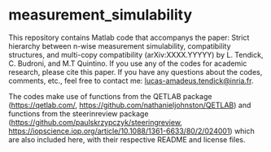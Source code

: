 # measurement_simulability
This repository contains Matlab code that accompanys the paper: Strict hierarchy between n-wise measurement simulability, compatibility structures, and multi-copy compatibility (arXiv:XXXX.YYYYY) by L. Tendick, C. Budroni, and M.T Quintino. If you use any of the codes for academic research, please cite this paper. If you have any questions about the codes, comments, etc., feel free to contact me: lucas-amadeus.tendick@inria.fr.

The codes make use of functions from the QETLAB package (https://qetlab.com/, https://github.com/nathanieljohnston/QETLAB) and functions from the steerinreview package (https://github.com/paulskrzypczyk/steeringreview, https://iopscience.iop.org/article/10.1088/1361-6633/80/2/024001) which are also included here, with their respective README and license files.
